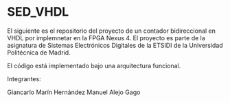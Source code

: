 ﻿# SED_VHDL

El siguiente es el repositorio del proyecto de un contador bidireccional en VHDL por implemnetar en la FPGA Nexus 4.
El proyecto es parte de la asignatura de Sistemas Electrónicos Digitales de la ETSIDI de la Universidad Politécnica 
de Madrid.

El código está implementado bajo una arquitectura funcional.

Integrantes:

Giancarlo Marín Hernández
Manuel Alejo Gago
